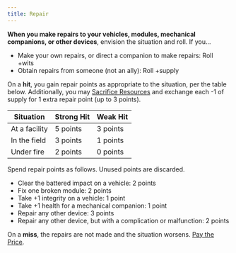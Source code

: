 ```yaml
---
title: Repair
---
```


**When you make repairs to your vehicles, modules, mechanical companions, or other devices**, envision the situation and roll. If you...

- Make your own repairs, or direct a companion to make repairs: Roll +wits
- Obtain repairs from someone (not an ally): Roll +supply

On a **hit**, you gain repair points as appropriate to the situation, per the table below. Additionally, you may [Sacrifice Resources](/starforged-srd/moves/suffer/sacrifice_resources) and exchange each -1 of supply for 1 extra repair point (up to 3 points).

| Situation     | Strong Hit | Weak Hit |
| ------------- | ---------- | -------- |
| At a facility | 5 points   | 3 points |
| In the field  | 3 points   | 1 points |
| Under fire    | 2 points   | 0 points |

Spend repair points as follows. Unused points are discarded.

- Clear the battered impact on a vehicle: 2 points
- Fix one broken module: 2 points
- Take +1 integrity on a vehicle: 1 point
- Take +1 health for a mechanical companion: 1 point
- Repair any other device: 3 points
- Repair any other device, but with a complication or malfunction: 2 points

On a **miss**, the repairs are not made and the situation worsens. [Pay the Price](/starforged-srd/moves/fate/pay_the_price).
